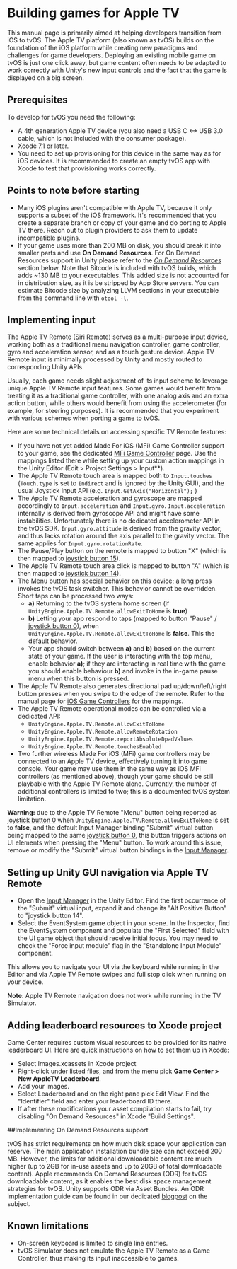 # Building games for Apple TV

This manual page is primarily aimed at helping developers transition from iOS to tvOS. The Apple TV platform (also known as tvOS) builds on the foundation of the iOS platform while creating new paradigms and challenges for game developers. Deploying an existing mobile game on tvOS is just one click away, but game content often needs to be adapted to work correctly with Unity's new input controls and the fact that the game is displayed on a big screen.

## Prerequisites 
To develop for tvOS you need the following:

* A 4th generation Apple TV device (you also need a USB C &lt;-&gt; USB 3.0 cable, which is not included with the consumer package).
* Xcode 7.1 or later.
* You need to set up provisioning for this device in the same way as for iOS devices. It is recommended to create an empty tvOS app with Xcode to test that provisioning works correctly.


## Points to note before starting

* Many iOS plugins aren't compatible with Apple TV, because it only supports a subset of the iOS framework. It's recommended that you create a separate branch or copy of your game and do porting to Apple TV there. Reach out to plugin providers to ask them to update incompatible plugins.
* If your game uses more than 200 MB on disk, you should break it into smaller parts and use __On Demand Resources__. For On Demand Resources support in Unity please refer to the [_On Demand Resources_](#OnDemandResources) section below. Note that Bitcode is included with tvOS builds, which adds ~130 MB to your executables. This added size is not accounted for in distribution size, as it is be stripped by App Store servers. You can estimate Bitcode size by analyzing LLVM sections in your executable from the command line with `otool -l`. 

## Implementing input
The Apple TV Remote (Siri Remote) serves as a multi-purpose input device, working both as a traditional menu navigation controller, game controller, gyro and acceleration sensor, and as a touch gesture device. Apple TV Remote input is minimally processed by Unity and mostly routed to corresponding Unity APIs.

Usually, each game needs slight adjustment of its input scheme to leverage unique Apple TV Remote input features. Some games would benefit from treating it as a traditional game controller, with one analog axis and an extra action button, while others would benefit from using the accelerometer (for example, for steering purposes). It is recommended that you experiment with various schemes when porting a game to tvOS. 

Here are some technical details on accessing specific TV Remote features:

* If you have not yet added Made For iOS (MFi) Game Controller support to your game, see the dedicated [MFi Game Controller](iphone-joystick) page. Use the mappings listed there while setting up your custom action mappings in the Unity Editor (Edit &gt; Project Settings &gt; Input**).
* The Apple TV Remote touch area is mapped both to `Input.touches` (`Touch.type` is set to `Indirect` and is ignored by the Unity GUI), and the usual Joystick Input API (e.g. `Input.GetAxis("Horizontal");` )
* The Apple TV Remote acceleration and gyroscope are mapped accordingly to `Input.acceleration` and `Input.gyro`. `Input.acceleration` internally is derived from gyroscope API and might have some instabilities. Unfortunately there is no dedicated accelerometer API in the tvOS SDK. `Input.gyro.attitude` is derived from the gravity vector, and thus lacks rotation around the axis parallel to the gravity vector. The same applies for `Input.gyro.rotationRate`.
* The Pause/Play button on the remote is mapped to button "X" (which is then mapped to [joystick button 15](iphone-joystick)).
* The Apple TV Remote touch area click is mapped to button "A" (which is then mapped to [joystick button 14](iphone-joystick)).
* The Menu button has special behavior on this device; a long press invokes the tvOS task switcher. This behavior cannot be overridden. Short taps can be processed two ways:
    * **a)** Returning to the tvOS system home screen (if `UnityEngine.Apple.TV.Remote.allowExitToHome` is **true**)
    * **b)** Letting your app respond to taps (mapped to button "Pause" / [joystick button 0](iphone-joystick)), when `UnityEngine.Apple.TV.Remote.allowExitToHome` is **false**. This the default behavior.
    * Your app should switch between **a)** and **b)** based on the current state of your game. If the user is interacting with the top menu, enable behavior **a)**; if they are interacting in real time with the game you should enable behaviour **b)** and invoke in the in-game pause menu when this button is pressed.
* The Apple TV Remote also generates directional pad up/down/left/right button presses when you swipe to the edge of the remote. Refer to the manual page for [iOS Game Controllers](iphone-joystick) for the mappings.
* The Apple TV Remote operational modes can be controlled via a dedicated API:
    * `UnityEngine.Apple.TV.Remote.allowExitToHome`
    * `UnityEngine.Apple.TV.Remote.allowRemoteRotation`
    * `UnityEngine.Apple.TV.Remote.reportAbsoluteDpadValues`
    * `UnityEngine.Apple.TV.Remote.touchesEnabled`
* Two further wireless Made For iOS (MFi) game controllers may be connected to an Apple TV device, effectively turning it into game console. Your game may use them in the same way as iOS MFi controllers (as mentioned above), though your game should be still playbable with the Apple TV Remote alone. Currently, the number of additional controllers is limited to two; this is a documented tvOS system limitation. 

**Warning:** due to the Apple TV Remote "Menu" button being reported as [joystick button 0](iphone-joystick) when `UnityEngine.Apple.TV.Remote.allowExitToHome` is set to **false**, and the default Input Manager binding "Submit" virtual button being mapped to the same [joystick button 0](iphone-joystick), this button triggers actions on UI elements when pressing the "Menu" button. To work around this issue, remove or modify the "Submit" virtual button bindings in the [Input Manager](ConventionalGameInput).

## Setting up Unity GUI navigation via Apple TV Remote
* Open the [Input Manager](ConventionalGameInput) in the Unity Editor. Find the first occurrence of the "Submit" virtual input, expand it and change its "Alt Positive Button" to "joystick button 14".
* Select the EventSystem game object in your scene. In the Inspector, find the EventSystem component and populate the "First Selected" field with the UI game object that should receive initial focus. You may need to check the "Force input module" flag in the "Standalone Input Module" component. 

This allows you to navigate your UI via the keyboard while running in the Editor and via Apple TV Remote swipes and full stop click when running on your device.

**Note**: Apple TV Remote navigation does not work while running in the TV Simulator.

## Adding leaderboard resources to Xcode project
Game Center requires custom visual resources to be provided for its native leaderboard UI. Here are quick instructions on how to set them up in Xcode:

* Select Images.xcassets in Xcode project
* Right-click under listed files, and from the menu pick **Game Center &gt; New AppleTV Leaderboard**.
* Add your images.
* Select Leaderboard and on the right pane pick Edit View. Find the "Identifier" field and enter your leaderboard ID there.
* If after these modifications your asset compilation starts to fail, try disabling "On Demand Resources" in Xcode "Build Settings".

<a name="OnDemandResources"></a>
##Implementing On Demand Resources support

tvOS has strict requirements on how much disk space your application can reserve. The main application installation bundle size can not exceed 200 MB. However, the limits for additional downloadable content are much higher (up to 2GB for in-use assets and up to 20GB of total downloadable content). Apple recommends On Demand Resources (ODR) for tvOS downloadable content, as it enables the best disk space management strategies for tvOS. Unity supports ODR via Asset Bundles. An ODR implementation guide can be found in our dedicated  [blogpost](http://blogs.unity3d.com/2015/11/26/mastering-on-demand-resources-for-apple-platforms/) on the subject.

## Known limitations
* On-screen keyboard is limited to single line entries.
* tvOS Simulator does not emulate the Apple TV Remote as a Game Controller, thus making its input inaccessible to games.